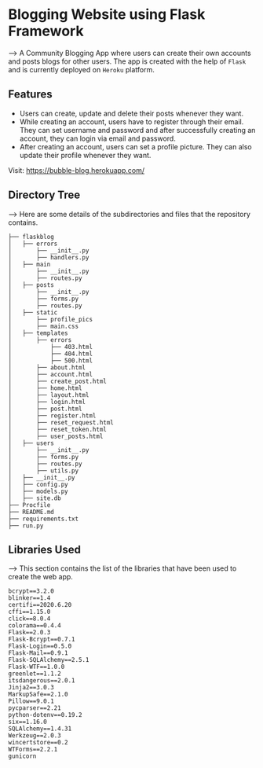 # Blogging Website using Flask Framework


--> A Community Blogging App where users can create their own accounts and posts blogs for other users. The app is created with the help of  ```Flask``` and is currently deployed on ```Heroku``` platform.

## Features

* Users can create, update and delete their posts whenever they want. 
* While creating an account, users have to register through their email. They can set username and password and after successfully creating an account, they can login via email and password.  
* After creating an account, users can set a profile picture. They can also update their profile whenever they want.

Visit: https://bubble-blog.herokuapp.com/

 

## Directory Tree
--> Here are some details of the subdirectories and files that the repository contains. 
```
├── flaskblog 
│   ├── errors
│       ├── __init__.py
│       ├── handlers.py
│   ├── main
│       ├── __init__.py
│       ├── routes.py
│   ├── posts
│       ├── __init__.py
│       ├── forms.py
│       ├── routes.py
│   ├── static
│       ├── profile_pics
│       ├── main.css
│   ├── templates
│       ├── errors
│           ├── 403.html
│           ├── 404.html
│           ├── 500.html
│       ├── about.html
│       ├── account.html
│       ├── create_post.html
│       ├── home.html
│       ├── layout.html
│       ├── login.html
│       ├── post.html
│       ├── register.html
│       ├── reset_request.html
│       ├── reset_token.html
│       ├── user_posts.html
│   ├── users
│       ├── __init__.py
│       ├── forms.py
│       ├── routes.py
│       ├── utils.py
│   ├── __init__.py
│   ├── config.py
│   ├── models.py
│   ├── site.db
├── Procfile
├── README.md
├── requirements.txt
├── run.py
```

## Libraries Used
--> This section contains the list of the libraries that have been used to create the web app. 
```
bcrypt==3.2.0
blinker==1.4
certifi==2020.6.20
cffi==1.15.0
click==8.0.4
colorama==0.4.4
Flask==2.0.3
Flask-Bcrypt==0.7.1
Flask-Login==0.5.0
Flask-Mail==0.9.1
Flask-SQLAlchemy==2.5.1
Flask-WTF==1.0.0
greenlet==1.1.2
itsdangerous==2.0.1
Jinja2==3.0.3
MarkupSafe==2.1.0
Pillow==9.0.1
pycparser==2.21
python-dotenv==0.19.2
six==1.16.0
SQLAlchemy==1.4.31
Werkzeug==2.0.3
wincertstore==0.2
WTForms==2.2.1
gunicorn
```




